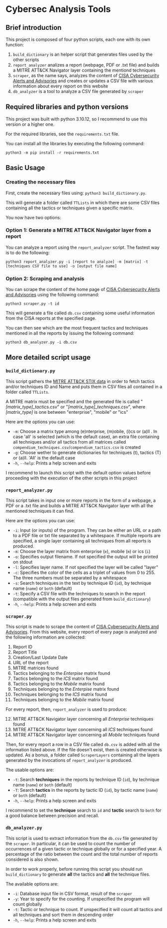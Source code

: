 # Cybersec Analysis Tools
## Brief introduction
This project is composed of four python scripts, each one with its own function:

1. `build_dictionary` is an helper script that generates files used by the other scripts
2. `report_analyzer` analizes a report (webpage, PDF or .txt file) and builds a MITRE ATT&CK Navigator layer containing the mentiond techniques
3. `scraper`, as the name says, analyzes the content of [CISA Cybersecurity Alerts and Advisories](https://www.cisa.gov/news-events/cybersecurity-advisories?f%5B0%5D=advisory_type%3A94) and creates or updates a CSV file with various information about every report on this website
4. `db_analyzer` is a tool to analyze a CSV file generated by `scraper`
## Required libraries and python versions
This project was built with python 3.10.12, so I recommend to use this version or a higher one.

For the required libraries, see the `requirements.txt` file.

You can install all the libraries by executing the following command:

`python3 -m pip install -r requirements.txt`
## Basic Usage
### Creating the necessary files
First, create the necessary files using: `python3 build_dictionary.py`.

This will generate a folder called `TTLists` in which there are some CSV files containing all the tactics or techniques given a specific matrix.

You now have two options:
### Option 1: Generate a MITRE ATT&CK Navigator layer from a report
You can analyze a report using the `report_analyzer` script. The fastest way is to do the following:

`python3 report_analyzer.py -i [report to analyze] -m [matrix] -t [techniques CSV file to use] -o [output file name]`

### Option 2: Scraping and analysis
You can scrape the content of the home page of [CISA Cybersecurity Alerts and Advisories](https://www.cisa.gov/news-events/cybersecurity-advisories?f%5B0%5D=advisory_type%3A94) using the following command:

`python3 scraper.py -t id`

This will generate a file called `db.csv` containing some useful information from the CISA reports at the specified page.

You can then see which are the most frequent tactics and techniques mentioned in all the reports by issuing the following command:

`python3 db_analyzer.py -i db.csv`

## More detailed script usage
### `build_dictionary.py`
This script gathers the [MITRE ATT&CK STIX data](https://github.com/mitre-attack/attack-stix-data) in order to fetch tactics and/or techniques ID and Name and puts them in CSV files all contained in a folder called `TTLists`.

A MITRE matrix must be specified and the generated file is called "*[matrix_type]_tactics.csv*" or "*[matrix_type]_techniques.csv*", where *[matrix_type]* is one between "enterprise", "mobile" or "ics"

Here are the options you can use:
- `-m`: Choose a matrix type among (e)nterprise, (m)obile, (i)cs or (a)ll . In case 'all' is selected (which is the default case), an extra file containing all techniques and/or all tactics from all matrices called `compendium_techniques.csv`/`compendium_tactics.csv` is created
- `-g`: Choose wether to generate dictionaries for techniques (t), tactics (T) or (a)ll. 'All' is the default case
- `-h`, `--help`: Prints a help screen and exits

I recommend to launch this script with the default option values before proceeding with the execution of the other scripts in this project

### `report_analyzer.py`
This script takes in input one or more reports in the form of a webpage, a PDF or a .txt file and builds a MITRE ATT&CK Navigator layer with all the mentioned techniques it can find.

Here are the options you can use:
- `-i`: Input (or inputs) of the program. They can be either an URL or a path to a PDF file or txt file separated by a whitespace. If multiple reports are specified, a single layer containing all techniques from all reports is produced.
- `-m`: Choose the layer matrix from enterprise (`e`), mobile (`m`) or ics (`i`)
- `-o`: Specifies output filename. If not specified the output will be printed on stdout
- `-l`: Specifies layer name. If not specified the layer will be called "layer"
- `-c`: Specifies the color of the cells as a triplet of values from 0 to 255. The three numbers must be separated by a whitespace
- `-s`: Search techniques in the text by technique ID (`id`), by technique name (`name`) or `both` (default)
- `-t`: Specify a CSV file with the techniques to search in the report (compatible with the output files generated from `build_dictionary`)
- `-h`, `--help`: Prints a help screen and exits
### `scraper.py`
This script is made to scrape the content of [CISA Cybersecurity Alerts and Advisories](https://www.cisa.gov/news-events/cybersecurity-advisories?f%5B0%5D=advisory_type%3A94). From this website, every report of every page is analyzed and the following information are collected:
1. Report ID
2. Report Title
3. Creation/Last Update Date
4. URL of the report
5. MITRE matrices found
6. Tactics belonging to the *Enterpise* matrix found
7. Tactics belonging to the *ICS* matrix found
8. Tactics belonging to the *Mobile* matrix found
9. Techniques belonging to the *Enterpise* matrix found
10. Techniques belonging to the *ICS* matrix found
11. Techniques belonging to the *Mobile* matrix found

For every report, then, `report_analyzer` is used to produce:

12. MITRE ATT&CK Navigator layer concerning all *Enterprise* techniques found
13. MITRE ATT&CK Navigator layer concerning all *ICS* techniques found
14. MITRE ATT&CK Navigator layer concerning all *Mobile* techniques found

Then, for every report a row in a CSV file called `db.csv` is added with all the information listed above. If the file doesn't exist, then is created otherwise is updated. As a bonus, a folder called `ScraperLayers` containing all the layers generated by the invocations of `report_analyzer` is produced.

The usable options are:
- `-t`: Search **techniques** in the reports by technique ID (`id`), by technique name (`name`) or `both` (default)
- `-T`: Search **tactics** in the reports by tactic ID (`id`), by tactic name (`name`) or `both` (default)
- `-h`, `--help`: Prints a help screen and exits

I recommend to set the **technique** search to `id` and **tactic** search to `both` for a good balance between precision and recall.
### `db_analyzer.py`
This script is used to extract information from the `db.csv` file generated by the `scraper`. In particular, it can be used to count the number of occurrences of a given tactic or technique globally or for a specified year. A percentage of the ratio between the count and the total number of reports considered is also shown.

In order to work properly, before running this script you should run `build_dictionary` to generate **all** the tactics and **all** the technique files.

The available options are:
- `-i`: Database input file in CSV format, result of the `scraper`
- `-y`: Year to specify for the counting. If unspecified the program will count globally
- `-t`: Tactic or technique to count. If unspecified it will count all tactics and all techniques and sort them in descending order
- `-h`, `--help`: Prints a help screen and exits